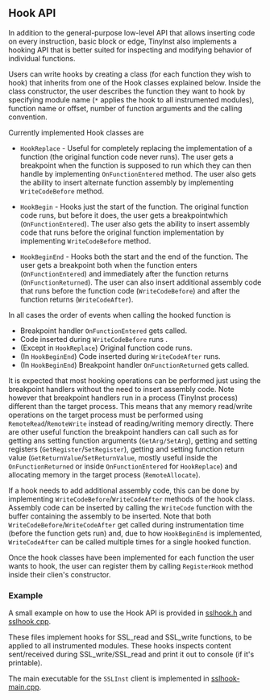 ## Hook API

In addition to the general-purpose low-level API that allows inserting code on every instruction, basic block or edge, TinyInst also implements a hooking API that is better suited for inspecting and modifying behavior of individual functions.

Users can write hooks by creating a class (for each function they wish to hook) that inherits from one of the Hook classes explained below. Inside the class constructor, the user describes the function they want to hook by specifying module name (`*` applies the hook to all instrumented modules), function name or offset, number of function arguments and the calling convention.

Currently implemented Hook classes are

 - `HookReplace` - Useful for completely replacing the implementation of a function (the original function code never runs). The user gets a breakpoint when the function is supposed to run which they can then handle by implementing `OnFunctionEntered` method. The user also gets the ability to insert alternate function assembly by implementing `WriteCodeBefore` method.

 - `HookBegin` - Hooks just the start of the function. The original function code runs, but before it does, the user gets a breakpointwhich (`OnFunctionEntered`). The user also gets the ability to insert assembly code that runs before the original function implementation by implementing `WriteCodeBefore` method.

 - `HookBeginEnd` - Hooks both the start and the end of the function. The user gets a breakpoint both when the function enters (`OnFunctionEntered`) and immediately after the function returns (`OnFunctionReturned`). The user can also insert additional assembly code that runs before the function code (`WriteCodeBefore`) and after the function returns (`WriteCodeAfter`).

In all cases the order of events when calling the hooked function is
 - Breakpoint handler `OnFunctionEntered` gets called.
 - Code inserted during `WriteCodeBefore` runs .
 - (Except in `HookReplace`) Original function code runs.
 - (In `HookBeginEnd`) Code inserted during `WriteCodeAfter` runs.
 - (In `HookBeginEnd`) Breakpoint handler `OnFunctionReturned` gets called.

It is expected that most hooking operations can be performed just using the breakpoint handlers without the need to insert assembly code. Note however that breakpoint handlers run in a process (TinyInst process) different than the target process. This means that any memory read/write operations on the target process must be performed using `RemoteRead`/`RemoteWrite` instead of reading/writing memory directly. There are other useful function the breakpoint handlers can call such as for getting ans setting function arguments (`GetArg/SetArg`), getting and setting registers (`GetRegister`/`SetRegister`), getting and setting function return value (`GetReturnValue`/`SetReturnValue`, mostly useful inside the `OnFunctionReturned` or inside `OnFunctionEntered` for `HookReplace`) and allocating memory in the target process (`RemoteAllocate`).

If a hook needs to add additional assembly code, this can be done by implementing `WriteCodeBefore`/`WriteCodeAfter` methods of the hook class. Assembly code can be inserted by calling the `WriteCode` function with the buffer containing the assembly to be inserted. Note that both `WriteCodeBefore`/`WriteCodeAfter` get called during instrumentation time (before the function gets run) and, due to how `HookBeginEnd` is implemented, `WriteCodeAfter` can be called multiple times for a single hooked function.

Once the hook classes have been implemented for each function the user wants to hook, the user can register them by calling `RegisterHook` method inside their clien's constructor.

### Example

A small example on how to use the Hook API is provided in [sslhook.h](https://github.com/googleprojectzero/TinyInst/blob/master/sslhook.h) and [sslhook.cpp](https://github.com/googleprojectzero/TinyInst/blob/master/sslhook.cpp).

These files implement hooks for SSL_read and SSL_write functions, to be applied to all instrumented modules. These hooks inspects content sent/received during SSL_write/SSL_read and print it out to console (if it's printable).

The main executable for the `SSLInst` client is implemented in [sslhook-main.cpp](https://github.com/googleprojectzero/TinyInst/blob/master/sslhook-main.cpp).


